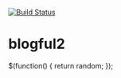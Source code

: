 [![Build Status](https://travis-ci.org/aric87/blogful.png)](https://travis-ci.org/aric87/blogful)
# blogful2

$(function() {
	return random;
});